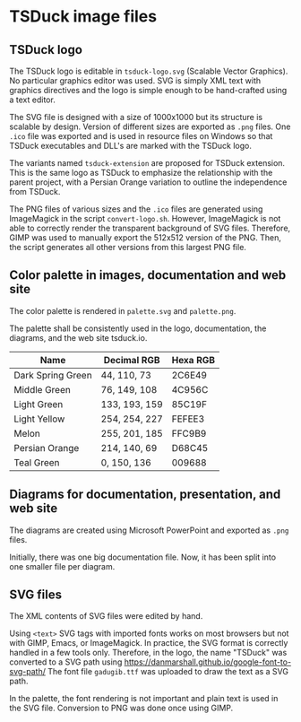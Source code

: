 # TSDuck image files

## TSDuck logo

The TSDuck logo is editable in `tsduck-logo.svg` (Scalable Vector Graphics).
No particular graphics editor was used. SVG is simply XML text with graphics directives
and the logo is simple enough to be hand-crafted using a text editor.

The SVG file is designed with a size of 1000x1000 but its structure is scalable by design.
Version of different sizes are exported as `.png` files. One `.ico` file was exported and
is used in resource files on Windows so that TSDuck executables and DLL's are marked with
the TSDuck logo.

The variants named `tsduck-extension` are proposed for TSDuck extension.
This is the same logo as TSDuck to emphasize the relationship with the parent project,
with a Persian Orange variation to outline the independence from TSDuck.

The PNG files of various sizes and the `.ico` files are generated using ImageMagick in
the script `convert-logo.sh`. However, ImageMagick is not able to correctly render the
transparent background of SVG files. Therefore, GIMP was used to manually export the
512x512 version of the PNG. Then, the script generates all other versions from this
largest PNG file.

## Color palette in images, documentation and web site

The color palette is rendered in `palette.svg` and `palette.png`.

The palette shall be consistently used in the logo, documentation, the diagrams,
and the web site tsduck.io.

| Name              | Decimal RGB   | Hexa RGB |
| ----------------- | ------------- | -------- |
| Dark Spring Green |  44, 110,  73 | 2C6E49   |
| Middle Green      |  76, 149, 108 | 4C956C   |
| Light Green       | 133, 193, 159 | 85C19F   |
| Light Yellow      | 254, 254, 227 | FEFEE3   |
| Melon             | 255, 201, 185 | FFC9B9   |
| Persian Orange    | 214, 140,  69 | D68C45   |
| Teal Green        |   0, 150, 136 | 009688   |

## Diagrams for documentation, presentation, and web site

The diagrams are created using Microsoft PowerPoint and exported as `.png` files.

Initially, there was one big documentation file. Now, it has been split into
one smaller file per diagram.

## SVG files

The XML contents of SVG files were edited by hand.

Using `<text>` SVG tags with imported fonts works on most browsers but not with GIMP,
Emacs, or ImageMagick. In practice, the SVG format is correctly handled in a few tools
only. Therefore, in the logo, the name "TSDuck" was converted to a SVG path using
https://danmarshall.github.io/google-font-to-svg-path/
The font file `gadugib.ttf` was uploaded to draw the text as a SVG path.

In the palette, the font rendering is not important and plain text is used in the SVG
file. Conversion to PNG was done once using GIMP.
